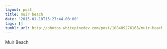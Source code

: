 ```yaml
---
layout: post
title: muir beach
date: '2015-01-18T15:27:44-08:00'
tags: []
tumblr_url: http://photos.whitepinedev.com/post/108489276163/muir-beach
---
```

Muir Beach
